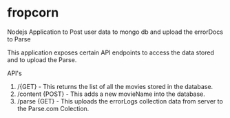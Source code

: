 # fropcorn
Nodejs Application to Post user data to mongo db and upload the errorDocs to Parse

This application exposes certain API endpoints to access the data stored and to upload the Parse.

API's
1. /{GET} - This returns the list of all the movies stored in the database.
2. /content {POST} - This adds a new movieName into the database.
3. /parse {GET} - This uploads the errorLogs collection data from server to the Parse.com Colection.

